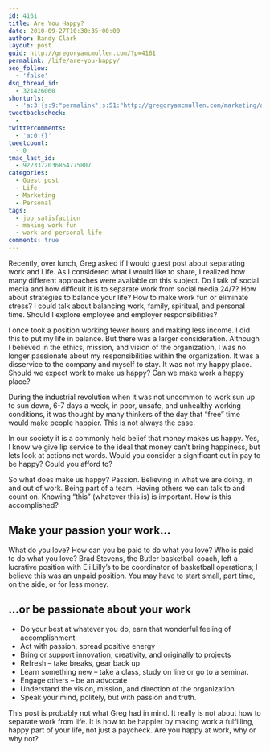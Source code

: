 ```yaml
---
id: 4161
title: Are You Happy?
date: 2010-09-27T10:30:35+00:00
author: Randy Clark
layout: post
guid: http://gregoryamcmullen.com/?p=4161
permalink: /life/are-you-happy/
seo_follow:
  - 'false'
dsq_thread_id:
  - 321426060
shorturls:
  - 'a:3:{s:9:"permalink";s:51:"http://gregoryamcmullen.com/marketing/are-you-happy";s:7:"tinyurl";s:26:"http://tinyurl.com/4yhyrbs";s:4:"isgd";s:19:"http://is.gd/JUusTq";}'
tweetbackscheck:
  - 
twittercomments:
  - 'a:0:{}'
tweetcount:
  - 0
tmac_last_id:
  - 9223372036854775807
categories:
  - Guest post
  - Life
  - Marketing
  - Personal
tags:
  - job satisfaction
  - making work fun
  - work and personal life
comments: true
---
```

Recently, over lunch, Greg asked if I would guest post about separating work and Life. As I considered what I would like to share, I realized how many different approaches were available on this subject. Do I talk of social media and how difficult it is to separate work from social media 24/7? How about strategies to balance your life? How to make work fun or eliminate stress? I could talk about balancing work, family, spiritual, and personal time. Should I explore employee and employer responsibilities?

I once took a position working fewer hours and making less income. I did this to put my life in balance. But there was a larger consideration. Although I believed in the ethics, mission, and vision of the organization, I was no longer passionate about my responsibilities within the organization. It was a disservice to the company and myself to stay. It was not my happy place. Should we expect work to make us happy? Can we make work a happy place?

During the industrial revolution when it was not uncommon to work sun up to sun down, 6-7 days a week, in poor, unsafe, and unhealthy working conditions, it was thought by many thinkers of the day that “free” time would make people happier. This is not always the case.

In our society it is a commonly held belief that money makes us happy. Yes, I know we give lip service to the ideal that money can’t bring happiness, but lets look at actions not words. Would you consider a significant cut in pay to be happy? Could you afford to?

So what does make us happy? Passion. Believing in what we are doing, in and out of work. Being part of a team. Having others we can talk to and count on. Knowing “this” (whatever this is) is important. How is this accomplished?

## Make your passion your work…

What do you love? How can you be paid to do what you love? Who is paid to do what you love? Brad Stevens, the Butler basketball coach, left a lucrative position with Eli Lilly’s to be coordinator of basketball operations; I believe this was an unpaid position. You may have to start small, part time, on the side, or for less money.

## …or be passionate about your work

  * Do your best at whatever you do, earn that wonderful feeling of accomplishment
  * Act with passion, spread positive energy
  * Bring or support innovation, creativity, and originally to projects
  * Refresh &#8211; take breaks, gear back up
  * Learn something new &#8211; take a class, study on line or go to a seminar.
  * Engage others &#8211; be an advocate
  * Understand the vision, mission, and direction of the organization
  * Speak your mind, politely, but with passion and truth.

This post is probably not what Greg had in mind. It really is not about how to separate work from life. It is how to be happier by making work a fulfilling, happy part of your life, not just a paycheck. Are you happy at work, why or why not?